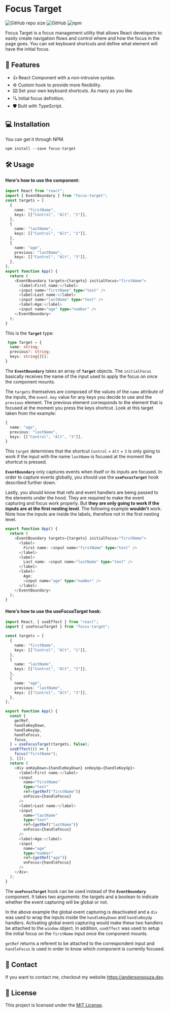# Focus Target

![GitHub repo size](https://img.shields.io/github/repo-size/andersouza/focus-target?style=for-the-badge) ![GitHub](https://img.shields.io/github/license/andersouza/focus-target?style=for-the-badge) ![npm](https://img.shields.io/npm/v/focus-target?style=for-the-badge)

Focus Target is a focus management utility that allows React developers to easily create navigation flows and control where and how the focus in the page goes.
You can set keyboard shortcuts and define what element will have the initial focus.

## :star2: Features

- :thumbsup: React Component with a non-intrusive syntax.
- :gear: Custom hook to provide more flexibility.
- :keyboard: Set your own keyboard shortcuts. As many as you like.
- :mag: Initial focus definition.
- :shield: Built with TypeScript.

## :computer: Installation

You can get it through NPM.

```
npm install --save focus-target
```

## :hammer_and_wrench: Usage

#### Here's how to use the component:

```typescript
import React from "react";
import { EventBoundary } from "focus-target";
const targets = [
  {
    name: "firstName",
    keys: [["Control", "Alt", "1"]],
  },
  {
    name: "lastName",
    keys: [["Control", "Alt", "2"]],
  },
  {
    name: "age",
    previous: "lastName",
    keys: [["Control", "Alt", "3"]],
  },
];
export function App() {
  return (
    <EventBoundary targets={targets} initialFocus="firstName">
      <label>First name:</label>
      <input name="firstName" type="text" />
      <label>Last name:</label>
      <input name="lastName" type="text" />
      <label>Age:</label>
      <input name="age" type="number" />
    </EventBoundary>
  );
}
```

This is the **`Target`** type:

```typescript
 type Target = {
  name: string;
  previous?: string;
  keys: string[][];
}
```

The **`EventBoundary`** takes an array of **`Target`** objects. The `initialFocus` basically receives the name of the input used to apply the focus on once the component mounts. 

The `targets` themselves are composed of the values of the `name` attribute of the inputs, the ```event.key``` value for any keys you decide to use and the `previous` element. The previous element corresponds to the element that is focused at the moment you press the keys shortcut. Look at this target taken from the example:

```typescript
{
  name: "age",
  previous: "lastName",
  keys: [["Control", "Alt", "3"]],
}
```

This `target` determines that the shortcut `Control` + `Alt` + `3` is only going to work if the input with the name `lastName` is focused at the moment the shortcut is pressed.

**`EventBoundary`** only captures events when itself or its inputs are focused. In order to capture events globally, you should use the **`useFocusTarget`** hook described further down.

Lastly, you should know that refs and event handlers are being passed to the elements under the hood. They are required to make the event capturing and focus work properly. But **they are only going to work if the inputs are at the first nesting level**. The following example **wouldn't** work. Note how the inputs are inside the labels, therefore not in the first nesting level.

```typescript
export function App() {
  return (
    <EventBoundary targets={targets} initialFocus="firstName">
      <label>
        First name: <input name="firstName" type="text" />
      </label>
      <label>
        Last name: <input name="lastName" type="text" />
      </label>
      <label>
        Age:
        <input name="age" type="number" />
      </label>
    </EventBoundary>
  );
}
```

#### Here's how to use the useFocusTarget hook:

``` typescript
import React, { useEffect } from "react";
import { useFocusTarget } from "focus-target";

const targets = [
  {
    name: "firstName",
    keys: [["Control", "Alt", "1"]],
  },
  {
    name: "lastName",
    keys: [["Control", "Alt", "2"]],
  },
  {
    name: "age",
    previous: "lastName",
    keys: [["Control", "Alt", "3"]],
  },
];

export function App() {
  const {
    getRef,
    handleKeyDown,
    handleKeyUp,
    handleFocus,
    focus,
  } = useFocusTarget(targets, false);
  useEffect(() => {
    focus("firstName");
  }, []);
  return (
    <div onKeyDown={handleKeyDown} onKeyUp={handleKeyUp}>
      <label>First name:</label>
      <input
        name="firstName"
        type="text"
        ref={getRef("firstName")}
        onFocus={handleFocus}
      />
      <label>Last name:</label>
      <input
        name="lastName"
        type="text"
        ref={getRef("lastName")}
        onFocus={handleFocus}
      />
      <label>Age:</label>
      <input
        name="age"
        type="number"
        ref={getRef("age")}
        onFocus={handleFocus}
      />
    </div>
  );
}
```

The **`useFocusTarget`** hook can be used instead of the **`EventBoundary`** component. It takes two arguments: the targets and a boolean to indicate whether the event capturing will be global or not.

In the above example the global event capturing is deactivated and a `div` was used to wrap the inputs inside the `handleKeyDown` and `handleKeyUp` handlers. Activating global event capturing would make these two handlers be attached to the `window`  object. In addition, `useEffect` was used to setup the initial focus on the `firstName` input once the component mounts.

`getRef` returns a referent to be attached to the correspondent input and `handleFocus` is used in order to know which component is currently focused.

## :email: Contact

If you want to contact me, checkout my website https://andersonsouza.dev.

## :page_facing_up: License

This project is licensed under the [MIT License](./LICENSE).
